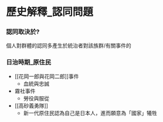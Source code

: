 # 歷史解釋_認同問題

### 認同取決於?
個人對群體的認同多產生於統治者對該族群/有關事件的
### 日治時期_原住民
- [[花岡一郎與花岡二郎]]事件
	- 血統與忠誠
- 霧社事件
	- 勞役與服從
- [[高砂義勇隊]]
	- 新一代原住民認為自己是日本人，進而願意為「國家」犧牲